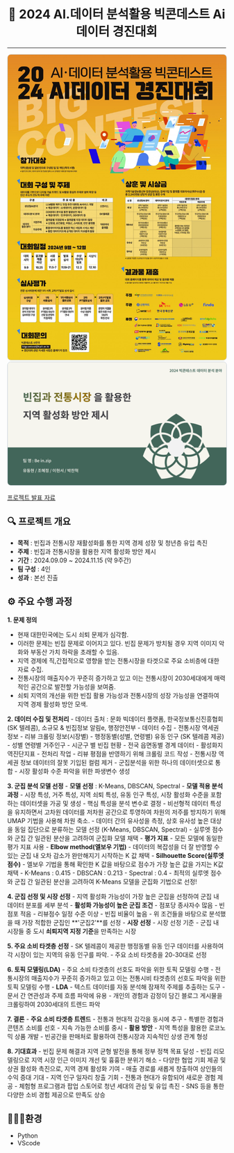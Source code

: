 <h1 style="text-align: center;">🏅 2024 AI.데이터 분석활용 빅콘데스트 Ai 데이터 경진대회</h1>
<hr>
<p style="text-align: center;">
    <img src="https://github.com/donghyun0518/bigconstest/blob/main/bigcontest.png" alt="Project Cover" style="width: 600px; border: 1px solid #c9d1d9; border-radius: 8px;">
    <a href="https://github.com/donghyun0518/bigconstest/blob/main/%EB%8D%B0%EC%9D%B4%ED%84%B0%EB%B6%84%EC%84%9D%EB%B6%84%EC%95%BC_Be%20in.zip%ED%8C%80_%EA%B2%B0%EA%B3%BC%EB%B3%B4%EA%B3%A0%EC%84%9C.pdf" target="_blank">
        <img src="https://github.com/donghyun0518/bigconstest/blob/main/%EB%B9%85%EC%BD%98%EB%B0%9C%ED%91%9C%ED%91%9C%EC%A7%80.png" alt="Project Cover" style="width: 1000px; border: 1px solid #c9d1d9; border-radius: 8px;">
    </a>
</p>

[프로젝트 발표 자료](https://github.com/donghyun0518/bigconstest/blob/main/%EB%8D%B0%EC%9D%B4%ED%84%B0%EB%B6%84%EC%84%9D%EB%B6%84%EC%95%BC_Be%20in.zip%ED%8C%80_%EA%B2%B0%EA%B3%BC%EB%B3%B4%EA%B3%A0%EC%84%9C.pdf)

## 🔍 프로젝트 개요
- **목적** : 빈집과 전통시장 재활성화를 통한 지역 경제 성장 및 청년층 유입 촉진
- **주제** : 빈집과 전통시장을 활용한 지역 활성화 방안 제시
- **기간** : 2024.09.09 ~ 2024.11.15 (약 9주간)
- **팀 구성** : 4인
- **성과** : 본선 진출

## ⚙️ 주요 수행 과정
**1. **문제 정의****
   - 현재 대한민국에는 도시 쇠퇴 문제가 심각함.
   - 이러한 문제는 빈집 문제로 이어지고 있다. 빈집 문제가 방치될 경우 지역 이미지 악화와 부동산 가치 하락을 초래할 수 있음.
   - 지역 경제에 직,간접적으로 영향을 받는 전통시장을 타겟으로 주요 소비층에 대한 자료 수집.
   - 전통시장의 매출지수가 꾸준히 증가하고 있고 이는 전통시장이 2030세대에게 매력적인 공간으로 발전할 가능성을 보여줌.
   - 쇠퇴 지역의 개선을 위한 빈집 활용 가능성과 전통시장의 성장 가능성을 연결하여 지역 경제 활성화 방안 모색.
 
 **2. **데이터 수집 및 전처리****
    - 데이터 출처 : 문화 빅데이터 플랫폼, 한국정보통신진흥협회(SK 텔레콤), 소규모 & 빈집정보 알림e, 행정안전부
    - 데이터 수집
      - 전통시장 역세권 정보
      - 리뷰 크롤링 정보(시장별)
      - 행정동별(성별, 연령별) 유동 인구 (SK 텔레콤 제공)
      - 성별 연령별 거주인구
      - 시군구 별 빈집 현황
      - 전국 읍면동별 경계 데이터
      - 활성화지역진단지표
    - 전처리 작업
      - 리뷰 평점을 반영하기 위해 크롤링 코드 작성
      - 전통시장 역세권 정보 데이터의 잘못 기입된 컬럼 제거
      - 군집분석을 위한 하나의 데이터셋으로 통합
      - 시장 활성화 수준 파악을 위한 파생변수 생성
     
 
 **3. **군집 분석 모델 선정****
    - **모델 선정** : K-Means, DBSCAN, Spectral
    - **모델 적용 분석 과정**
      - 시장 특성, 거주 특성, 지역 쇠퇴 특성, 유동 인구 특성, 시장 활성화 수준을 포함하는 데이터셋을 가공 및 생성
      - 핵심 특성을 분석 변수로 결정
      - 비선형적 데이터 특성을 유지하면서 고차원 데이터를 저차원 공간으로 투영하여 차원의 저주를 방지하기 위해 UMAP 기법을 사용해 차원 축소.
      - 데이터 간의 유사성을 측정, 상호 유사성 높은 대상을 동일 집단으로 분류하는 모델 선정 (K-Means, DBSCAN, Spectral)
      - 실루엣 점수와 군집 간 일관된 분산을 고려하여 군집화 모델 채택
    - **평가 지표**
      - 모든 모델에 동일한 평가 지표 사용
      - **Elbow method(엘보우 기법)**
        - 데이터의 복잡성을 더 잘 반영할 수 있는 군집 내 오차 감소가 완만해지기 시작하는 K 값 채택
      - **Silhouette Score(실루엣 점수)**
        - 엘보우 기법을 통해 확인한 K 값을 바탕으로 점수가 가장 높은 값을 가지는 K값 채택
        - K-Means : 0.415
        - DBSCAN : 0.213
        - Spectral : 0.4
        - 최적의 실루엣 점수와 군집 간 일관된 분산을 고려하여 K-Means 모델을 군집화 기법으로 선정!
 
 **4. **군집 선정 및 시장 선정****
    - 지역 활성화 가능성이 가장 높은 군집을 선정하여 군집 내 데이터 분포를 세부 분석
    - **활성화 가능성이 높은 군집 조건**
      - 점포당 종사자수 많음
      - 빈 점포 적음
      - 리뷰점수 일정 수준 이상
      - 빈집 비율이 높음
    - 위 조건들을 바탕으로 분석했을 때 가장 적합한 군집인 **'군집2'**를 선정
    - **시장 선정**
      - 시장 선정 기준
        - 군집 내 시장들 중 도시 **쇠퇴지역 지정 기준**을 만족하는 시장
 
 **5. **주요 소비 타겟층 선정****
    - SK 텔레콤이 제공한 행정동별 유동 인구 데이터를 사용하여 각 시장이 있는 지역의 유동 인구를 파악.
    - 주요 소비 타겟층을 20-30대로 선정
 
 **6. 토픽 모델링(LDA)**
    - 주요 소비 타겟층의 선호도 파악을 위한 토픽 모델링 수행
    - 전통시장의 매출지수가 꾸준히 증가하고 있고 이는 전통시비 타겟층의 선호도 파악을 위한 토픽 모델링 수행
    - **LDA**
      - 텍스트 데이터를 자동 분석해 잠재적 주제를 추출하는 도구
      - 문서 간 연관성과 주제 흐름 파악에 유용
      - 개인의 경험과 감정이 담긴 블로그 게시물을 크롤링하여 2030세대의 트렌드 파악
 
 **7. 결론**
    - **주요 소비 타겟층 트렌드**
      - 전통과 현대적 감각을 동시에 추구
      - 특별한 경험과 콘텐츠 소비를 선호
      - 지속 가능한 소비를 중시
    - **활용 방안**
      - 지역 특성을 활용한 로코노믹 상품 개발
      - 빈공간을 판매처로 활용하여 전통시장과 지속적인 상생 관계 형성
 
 **8. 기대효과**
    - 빈집 문제 해결과 지역 균형 발전을 통해 정부 정책 목표 달성
    - 빈집 리모델링으로 지역 시장 인근 이미지 개선 및 흉흉한 분위기 해소
    - 다양한 협업 기회 제공 및 상권 활성화 촉진으로, 지역 경제 활성화 기여
    - 매출 경로를 새롭게 창출하여 상인들의 수익 증대 기대
    - 지역 인구 일자리 창출 기회
    - 전통과 현대가 유합되어 새로운 경험 제공
    - 체험형 프로그램과 팝업 스토어로 청년 세대의 관심 및 유입 촉진
    - SNS 등을 통한 다양한 소비 경험 제공으로 만족도 상승
 
 
 ## 🧑🏻‍💻환경
 - Python
 - VScode
